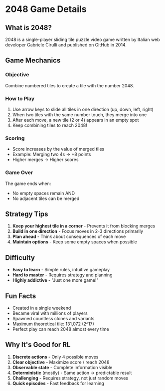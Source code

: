 # 2048 Game Details

## What is 2048?

2048 is a single-player sliding tile puzzle video game written by Italian web developer Gabriele Cirulli and published on GitHub in 2014.

## Game Mechanics

### Objective
Combine numbered tiles to create a tile with the number 2048.

### How to Play
1. Use arrow keys to slide all tiles in one direction (up, down, left, right)
2. When two tiles with the same number touch, they merge into one
3. After each move, a new tile (2 or 4) appears in an empty spot
4. Keep combining tiles to reach 2048!

### Scoring
- Score increases by the value of merged tiles
- Example: Merging two 4s → +8 points
- Higher merges → Higher scores

### Game Over
The game ends when:
- No empty spaces remain AND
- No adjacent tiles can be merged

## Strategy Tips

1. **Keep your highest tile in a corner** - Prevents it from blocking merges
2. **Build in one direction** - Focus moves in 2-3 directions primarily
3. **Plan ahead** - Think about consequences of each move
4. **Maintain options** - Keep some empty spaces when possible

## Difficulty

- **Easy to learn** - Simple rules, intuitive gameplay
- **Hard to master** - Requires strategy and planning
- **Highly addictive** - "Just one more game!"

## Fun Facts

- Created in a single weekend
- Became viral with millions of players
- Spawned countless clones and variants
- Maximum theoretical tile: 131,072 (2^17)
- Perfect play can reach 2048 almost every time

## Why It's Good for RL

1. **Discrete actions** - Only 4 possible moves
2. **Clear objective** - Maximize score / reach 2048
3. **Observable state** - Complete information visible
4. **Deterministic** (mostly) - Same action → predictable result
5. **Challenging** - Requires strategy, not just random moves
6. **Quick episodes** - Fast feedback for learning


